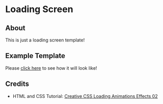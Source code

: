 # Loading Screen

## About
This is just a loading screen template!

## Example Template

Please [click here](https://raymond-1227.github.io/better-snake) to see how it will look like!

## Credits

 - HTML and CSS Tutorial: [Creative CSS Loading Animations Effects 02](https://www.youtube.com/watch?v=ZZBGFMREntY)
